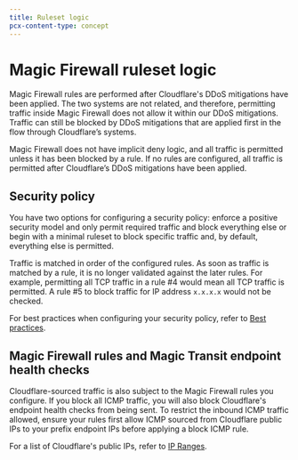 ```yaml
---
title: Ruleset logic
pcx-content-type: concept
---
```


# Magic Firewall ruleset logic

Magic Firewall rules are performed after Cloudflare's DDoS mitigations have been applied. The two systems are not related, and therefore, permitting traffic inside Magic Firewall does not allow it within our DDoS mitigations. Traffic can still be blocked by DDoS mitigations that are applied first in the flow through Cloudflare’s systems.

Magic Firewall does not have implicit deny logic, and all traffic is permitted unless it has been blocked by a rule. If no rules are configured, all traffic is permitted after Cloudflare’s DDoS mitigations have been applied.

## Security policy

You have two options for configuring a security policy: enforce a positive security model and only permit required traffic and block everything else or begin with a minimal ruleset to block specific traffic and, by default, everything else is permitted.

Traffic is matched in order of the configured rules. As soon as traffic is matched by a rule, it is no longer validated against the later rules. For example, permitting all TCP traffic in a rule #4 would mean all TCP traffic is permitted. A rule #5 to block traffic for IP address `x.x.x.x` would not be checked. 

For best practices when configuring your security policy, refer to [Best practices](/best-practices).

## Magic Firewall rules and Magic Transit endpoint health checks

Cloudflare-sourced traffic is also subject to the Magic Firewall rules you configure.  If you block all ICMP traffic, you will also block Cloudflare's endpoint health checks from being sent. To restrict the inbound ICMP traffic allowed, ensure your rules first allow ICMP sourced from Cloudflare public IPs to your prefix endpoint IPs before applying a block ICMP rule. 

For a list of Cloudflare's public IPs, refer to [IP Ranges](https://www.cloudflare.com/ips/).
